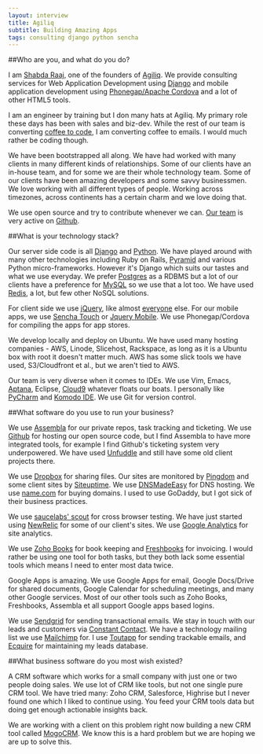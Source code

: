 ```yaml
---
layout: interview
title: Agiliq
subtitle: Building Amazing Apps
tags: consulting django python sencha
---
```


##Who are you, and what do you do?

I am [Shabda Raaj](http://shabdaraaj.com/), one of the founders of [Agiliq](http://agiliq.com/). We provide consulting services for Web Application Development using [Django](http://djangoproject.com/) and mobile application development using [Phonegap/Apache Cordova](http://phonegap.com/) and a lot of other HTML5 tools.

I am an engineer by training but I don many hats at Agiliq. My primary role these days has been with sales and biz-dev. While the rest of our team is converting [coffee to code](http://www.urbandictionary.com/define.php?term=programmer), I am converting coffee to emails. I would much rather be coding though.

We have been bootstrapped all along. We have had worked with many clients in many different kinds of relationships. Some of our clients have an in-house team, and for some we are their whole technology team. Some of our clients have been amazing developers and some savvy businessmen. We love working with all different types of people. Working across timezones, across continents has a certain charm and we love doing that.

We use open source and try to contribute whenever we can. [Our team](http://agiliq.com/whoweare) is very active on [Github](https://github.com/agiliq).

##What is your technology stack?

Our server side code is all [Django](https://www.djangoproject.com/) and [Python](http://python.org/). We have played around with many other technologies including Ruby on Rails, [Pyramid](http://pypi.python.org/pypi/pyramid/) and various Python micro-frameworks. However it's Django which suits our tastes and what we use everyday. We prefer [Postgres](http://www.postgresql.org/) as a RDBMS but a lot of our clients have a preference for [MySQL](http://www.mysql.com/) so we use that a lot too. We have used [Redis](http://redis.io/), a lot, but few other NoSQL solutions.

For client side we use [jQuery](http://jquery.com/), like almost [everyone](http://trends.builtwith.com/javascript/jQuery) else. For our mobile apps, we use [Sencha Touch](http://www.sencha.com/products/touch) or [Jquery Mobile](http://jquerymobile.com/). We use Phonegap/Cordova for compiling the apps for app stores.

We develop locally and deploy on Ubuntu. We have used many hosting companies - AWS, Linode, Slicehost, Rackspace, as long as it is a Ubuntu box with root it doesn't matter much. AWS has some slick tools we have used, S3/Cloudfront et al., but we aren't tied to AWS. 

Our team is very diverse when it comes to IDEs. We use Vim, Emacs, [Aptana](http://www.aptana.org/), Eclipse, [Cloud9](https://c9.io/) whatever floats our boats. I personally like [PyCharm](http://www.jetbrains.com/pycharm/) and [Komodo IDE](http://www.activestate.com/komodo-ide). We use Git for version control.


##What software do you use to run your business?

We use [Assembla](http://www.assembla.com/) for our private repos, task tracking and ticketing. We use [Github](https://github.com/) for hosting our open source code, but I find Assembla to have more integrated tools, for example I find Github's ticketing system very underpowered. We have used [Unfuddle](http://unfuddle.com/) and still have some old client projects there.

We use [Dropbox](http://www.dropbox.com/) for sharing files. Our sites are monitored by [Pingdom](http://pingdom.com/) and some client sites by [Siteuptime](http://siteuptime.com/). We use [DNSMadeEasy](http://www.dnsmadeeasy.com/) for DNS hosting. We use [name.com](http://name.com/) for buying domains. I used to use GoDaddy, but I got sick of their business practices.

We use [saucelabs' scout](http://scout.saucelabs.com/) for cross browser testing. We have just started using [NewRelic](http://newrelic.com/) for some of our client's sites. We use [Google Analytics](http://google.com/analytics) for site analytics.

We use [Zoho Books](http://books.zoho.com/) for book keeping and [Freshbooks](http://freshbooks.com/) for invoicing. I would rather be using one tool for both tasks, but they both lack some essential tools which means I need to enter most data twice.

Google Apps is amazing. We use Google Apps for email, Google Docs/Drive for shared documents, Google Calendar for scheduling meetings, and many other Google services. Most of our other tools such as Zoho Books, Freshbooks, Assembla et all support Google apps based logins.

We use [Sendgrid](http://sendgrid.com/) for sending transactional emails. We stay in touch with our leads and customers via [Constant Contact](http://www.constantcontact.com/). We have a technology mailing list we use [Mailchimp](http://mailchimp.com/) for. I use [Toutapp](http://toutapp.com/) for sending trackable emails, and [Ecquire](http://www.ecquire.com/) for maintaining my leads database.

##What business software do you most wish existed?

A CRM software which works for a small company with just one or two people doing sales. We use lot of CRM like tools, but not one single pure CRM tool. We have tried many: Zoho CRM, Salesforce, Highrise but I never found one which I liked to continue using. You feed your CRM tools data but doing get enough actionable insights back.

We are working with a client on this problem right now building a new CRM tool called [MogoCRM](http://www.mogocrm.com/). We know this is a hard problem but we are hoping we are up to solve this.
